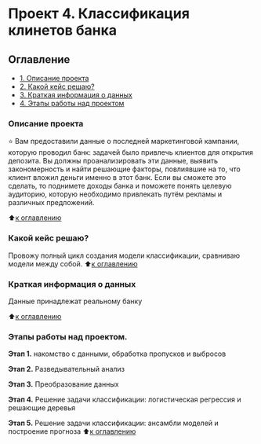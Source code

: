 # Проект 4. Классификация клинетов банка

## Оглавление

- [1. Описание проекта](#описание-проекта)
- [2. Какой кейс решаю?](#какой-кейс-решаю)
- [3. Краткая информация о данных](#краткая-информация-о-данных)
- [4. Этапы работы над проектом](#этапы-работы-над-проектом)

### Описание проекта

⭐ Вам предоставили данные о последней маркетинговой кампании, которую проводил банк: задачей было привлечь клиентов для открытия депозита. Вы должны проанализировать эти данные, выявить закономерность и найти решающие факторы, повлиявшие на то, что клиент вложил деньги именно в этот банк. Если вы сможете это сделать, то поднимете доходы банка и поможете понять целевую аудиторию, которую необходимо привлекать путём рекламы и различных предложений.

⬆️[к оглавлению](#оглавление)

### Какой кейс решаю?

Провожу полный цикл создания модели классификации, сравниваю модели между собой.
⬆️[к оглавлению](#оглавление)

### Краткая информация о данных

Данные принадлежат реальному банку

⬆️[к оглавлению](#оглавление)

### Этапы работы над проектом.

**Этап 1.**
накомство с данными, обработка пропусков и выбросов

**Этап 2.**
Разведывательный анализ

**Этап 3.**
Преобразование данных

**Этап 4.**
Решение задачи классификации: логистическая регрессия и решающие деревья

**Этап 5.**
Решение задачи классификации: ансамбли моделей и построение прогноза
⬆️[к оглавлению](#оглавление)
